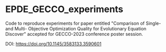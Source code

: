 # EPDE_GECCO_experiments

Code to reproduce experiments for paper entitled "Comparison of Single- and Multi- Objective Optimization Quality for Evolutionary Equation Discover" accepted for GECCO-2023 conference poster session. 

DOI: https://doi.org/10.1145/3583133.3590601
